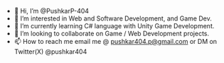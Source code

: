 - 👋 Hi, I’m @PushkarP-404
- 👀 I’m interested in Web and Software Development, and Game Dev.
- 🌱 I’m currently learning C# language with Unity Game Development.
- 💞️ I’m looking to collaborate on Game / Web Development projects.
- 📫 How to reach me email me @ pushkar404.p@gmail.com or DM on Twitter(X) @pushkar404

